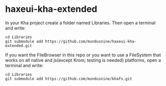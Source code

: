 # haxeui-kha-extended
In your Kha project create a folder named Libraries.
Then open a terminal and write:
```
cd Libraries
git submodule add https://github.com/mundusnine/haxeui-kha-extended.git

```
If you want the FileBrowser in this repo or you want to use a FileSystem that works on all native and js(except Krom; testing is needed) platforms, open a terminal and write:
```
cd Libraries
git submodule add https://github.com/mundusnine/khafs.git
```

